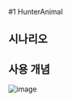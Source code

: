 #1 HunterAnimal

## 시나리오

## 사용 개념

![image](https://user-images.githubusercontent.com/56028436/115960645-97a26800-a54d-11eb-8258-81cde6516183.png)
